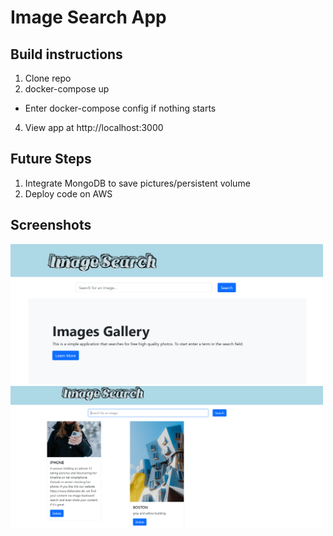 # Image Search App

## Build instructions
1. Clone repo
2. docker-compose up
* Enter docker-compose config if nothing starts
4. View app at http://localhost:3000

## Future Steps
1. Integrate MongoDB to save pictures/persistent volume
2. Deploy code on AWS

## Screenshots
<img src="./screenshots/home.PNG/" width='500'> <img src="./screenshots/website.PNG/" width='500'>



